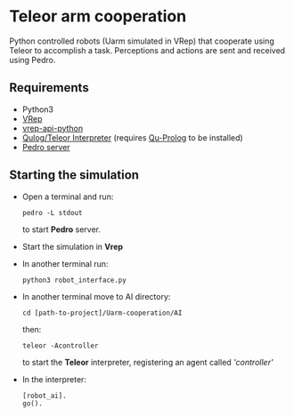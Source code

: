 # Teleor arm cooperation

Python controlled robots (Uarm simulated in VRep) that cooperate using Teleor to accomplish a task. Perceptions
and actions are sent and received using Pedro.

## Requirements
-   Python3
-   [VRep](http://www.coppeliarobotics.com/downloads.html)
-   [vrep-api-python](https://github.com/Troxid/vrep-api-python)
-   [Qulog/Teleor Interpreter](http://staff.itee.uq.edu.au/pjr/HomePages/QulogHome.html) (requires [Qu-Prolog](http://staff.itee.uq.edu.au/pjr/HomePages/QuPrologHome.html) to be installed)
-   [Pedro server](http://staff.itee.uq.edu.au/pjr/HomePages/PedroHome.html)

## Starting the simulation

-   Open a terminal and run:

        pedro -L stdout

    to start **Pedro** server.
-   Start the simulation in **Vrep**
-   In another terminal run:
        
        python3 robot_interface.py
        
-   In another terminal move to AI directory:

        cd [path-to-project]/Uarm-cooperation/AI
        
    then:
    
        teleor -Acontroller
       
    to start the **Teleor** interpreter, registering an agent called _'controller'_
-   In the interpreter:

        [robot_ai].
        go().
